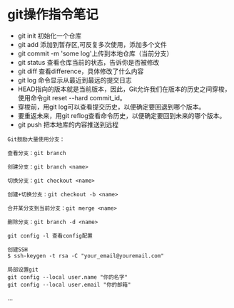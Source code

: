 # git操作指令笔记
- git init 初始化一个仓库
- git add <file> 添加到暂存区,可反复多次使用，添加多个文件
- git commit -m 'some log'上传到本地仓库（当前分支）
- git status 查看仓库当前的状态，告诉你是否被修改
- git diff 查看difference，具体修改了什么内容
- git log 命令显示从最近到最远的提交日志
- HEAD指向的版本就是当前版本，因此，Git允许我们在版本的历史之间穿梭，使用命令git reset --hard commit_id。
- 穿梭前，用git log可以查看提交历史，以便确定要回退到哪个版本。
- 要重返未来，用git reflog查看命令历史，以便确定要回到未来的哪个版本。
- git push 把本地库的内容推送到远程
```
Git鼓励大量使用分支：

查看分支：git branch

创建分支：git branch <name>

切换分支：git checkout <name>

创建+切换分支：git checkout -b <name>

合并某分支到当前分支：git merge <name>

删除分支：git branch -d <name>

git config -l 查看config配置

创建SSH
$ ssh-keygen -t rsa -C "your_email@youremail.com"

局部设置git
git config --local user.name "你的名字"
git config --local user.email "你的邮箱"
```
...